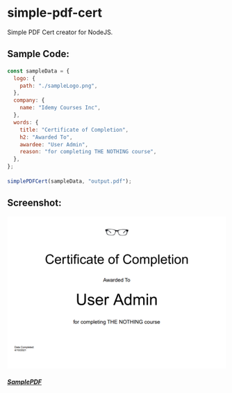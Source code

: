 # simple-pdf-cert

Simple PDF Cert creator for NodeJS.

## Sample Code:

```js
const sampleData = {
  logo: {
    path: "./sampleLogo.png",
  },
  company: {
    name: "Idemy Courses Inc",
  },
  words: {
    title: "Certificate of Completion",
    h2: "Awarded To",
    awardee: "User Admin",
    reason: "for completing THE NOTHING course",
  },
};

simplePDFCert(sampleData, "output.pdf");
```

## Screenshot:  

![Screenshot](/screenshot.PNG)

##### [SamplePDF](/test.pdf)
